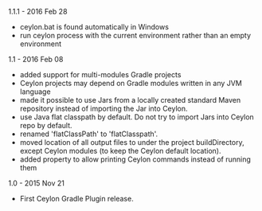 1.1.1 - 2016 Feb 28

* ceylon.bat is found automatically in Windows
* run ceylon process with the current environment rather than an empty environment

1.1 - 2016 Feb 08

* added support for multi-modules Gradle projects
* Ceylon projects may depend on Gradle modules written in any JVM language
* made it possible to use Jars from a locally created standard Maven repository instead of importing the Jar into Ceylon.
* use Java flat classpath by default. Do not try to import Jars into Ceylon repo by default.
* renamed 'flatClassPath' to 'flatClasspath'.
* moved location of all output files to under the project buildDirectory, except Ceylon modules
  (to keep the Ceylon default location).
* added property to allow printing Ceylon commands instead of running them

1.0 - 2015 Nov 21

* First Ceylon Gradle Plugin release.